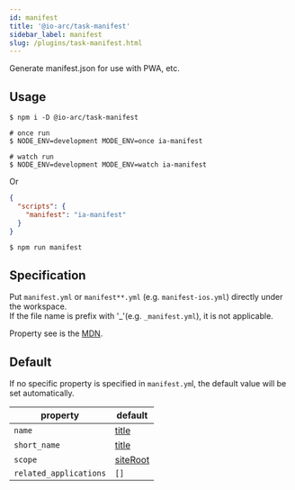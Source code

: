 ```yaml
---
id: manifest
title: '@io-arc/task-manifest'
sidebar_label: manifest
slug: /plugins/task-manifest.html
---
```


Generate manifest.json for use with PWA, etc.

## Usage

```shell
$ npm i -D @io-arc/task-manifest

# once run
$ NODE_ENV=development MODE_ENV=once ia-manifest

# watch run
$ NODE_ENV=development MODE_ENV=watch ia-manifest
```

Or

```json title="package.json"
{
  "scripts": {
    "manifest": "ia-manifest"
  }
}
```

```shell
$ npm run manifest
```

## Specification

Put `manifest.yml` or `manifest**.yml` (e.g. `manifest-ios.yml`) directly under the workspace.  
If the file name is prefix with '\_'(e.g. `_manifest.yml`), it is not applicable.

Property see is the [MDN](https://developer.mozilla.org/ja/docs/Web/Manifest).

## Default

If no specific property is specified in `manifest.ym`l, the default value will be set automatically.

| property               | default                                          |
| ---------------------- | ------------------------------------------------ |
| `name`                 | [title][1]                                       |
| `short_name`           | [title][1]                                       |
| `scope`                | [siteRoot](../../configuration/site.md#siteroot) |
| `related_applications` | `[]`                                             |

[1]: ../../configuration/site.md#title
[2]: https://github.com/lorenwest/node-config.
